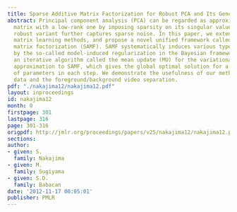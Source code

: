 ```yaml
---
title: Sparse Additive Matrix Factorization for Robust PCA and Its Generalization
abstract: Principal component analysis (PCA) can be regarded as approximating a data
  matrix with a low-rank one by imposing sparsity on its singular values, and its
  robust variant further captures sparse noise. In this paper, we extend such sparse
  matrix learning methods, and propose a novel unified framework called sparse additive
  matrix factorization (SAMF). SAMF systematically induces various types of sparsity
  by the so-called model-induced regularization in the Bayesian framework. We propose
  an iterative algorithm called the mean update (MU) for the variational Bayesian
  approximation to SAMF, which gives the global optimal solution for a large subset
  of parameters in each step. We demonstrate the usefulness of our method on artificial
  data and the foreground/background video separation.
pdf: "./nakajima12/nakajima12.pdf"
layout: inproceedings
id: nakajima12
month: 0
firstpage: 301
lastpage: 316
page: 301-316
origpdf: http://jmlr.org/proceedings/papers/v25/nakajima12/nakajima12.pdf
sections: 
author:
- given: S.
  family: Nakajima
- given: M.
  family: Sugiyama
- given: S.D.
  family: Babacan
date: '2012-11-17 00:05:01'
publisher: PMLR
---
```

